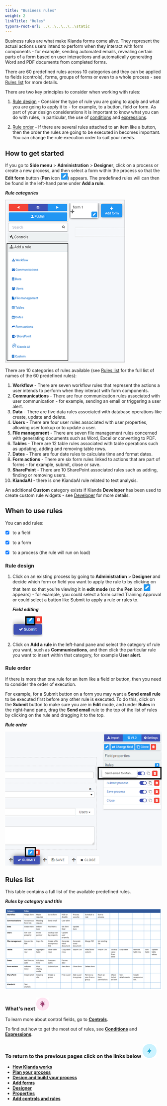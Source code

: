 ```yaml
---
title: "Business rules"
weight: 2
linkTitle: "Rules"
typora-root-url: ..\..\..\..\..\static
---
```


Business rules are what make Kianda forms come alive. They represent the actual actions users intend to perform when they interact with form components - for example, sending automated emails, revealing certain parts of a form based on user interactions and automatically generating Word and PDF documents from completed forms. 

There are 60 predefined rules across 10 categories and they can be applied to fields (controls), forms, groups of forms or even to a whole process - see [Rules list](#rules-list) for more details.

There are two key principles to consider when working with rules:

1. [Rule design](#rule-design) - Consider the type of rule you are going to apply and what you are going to apply it to - for example, to a button, field or form. As part of your design considerations it is important to know what you can do with rules, in particular, the use of [conditions](/docs/getting-started/create-first-process/plan-your-process/conditions/) and [expressions](/docs/getting-started/create-first-process/plan-your-process/expressions/). 

2. [Rule order](#rule-order) - If there are several rules attached to an item like a button, then the order the rules are going to be executed in becomes important. You can change the rule execution order to suit your needs.

   

## How to get started ##

If you go to **Side menu** > **Administration** > **Designer**, click on a process or create a new process, and then select a form within the process so that the **Edit form** button (**Pen** icon ![Pen button](/images/penicon.png)) appears. The predefined rules will can then be found in the left-hand pane under **Add a rule**.

***Rule categories***

![Rules list](/images/ruleslist80.png)

There are 10 categories of rules available (see [Rules list](#rules-list) for the full list of names of the 60 predefined rules):

1. **Workflow** - There are seven workflow rules that represent the actions a user intends to perform when they interact with form components. 
2. **Communications** - There are four communication rules associated with user communication - for example, sending an email or triggering a user alert. 
3. **Data** - There are five data rules associated with database operations like create, update and delete. 
4. **Users** - There are four user rules associated with user properties, allowing user lookup or to update a user. 
5. **File management** - There are seven file management rules concerned with generating documents such as Word, Excel or converting to PDF. 
6. **Tables** - There are 12 table rules associated with table operations such as updating, adding and removing table rows. 
7. **Dates** - There are four date rules to calculate time and format dates.
8. **Form actions** - There are six form rules linked to actions that are part of forms - for example, submit, close or save.
9. **SharePoint** - There are 10 SharePoint associated rules such as adding, finding or removing users. 
10. **KiandaAI** - there is one KiandaAI rule related to text analysis.

An additional **Custom** category exists if Kianda **Developer** has been used to create custom rule widgets - see [Developer](/docs/getting-started/welcome/low-code/) for more details.



## When to use rules

You can add rules:

- [x] to a field
- [x] to a form 
- [x] to a process (the rule will run on load)



### Rule design ###

1. Click on an existing process by going to **Administration** > **Designer** and decide which form or field you want to apply the rule to by clicking on that item so that you're viewing it in **edit mode** (so the **Pen** icon ![Pen button](/images/penicon.png) appears) - for example, you could select a form called Training Approval or could select a button like Submit to apply a rule or rules to.

   ***Field editing***

   ![Edit mode for forms and fields](/images/submitedit.png)

2. Click on **Add a rule** in the left-hand pane and select the category of rule you want, such as **Communications**, and then click the particular rule you want to insert within that category, for example **User alert**.

 



### Rule order ###

If there is more than one rule for an item like a field or button, then you need to consider the order of execution. 

For example, for a Submit button on a form you may want a **Send email rule** to be executed first before any other rule is executed. To do this, click on the **Submit** button to make sure you are in **Edit** mode, and under **Rules** in the right-hand pane, drag the **Send email** rule to the top of the list of rules by clicking on the rule and dragging it to the top.

***Rule order***

![Rule order](/images/ruleorder.png)



## Rules list ##

This table contains a full list of the available predefined rules.

***Rules by category and title***

![Rules list](/images/rulestablecal12.gif)



### What's next  ![Idea icon](/images/18.png) ###

To learn more about control fields, go to [**Controls**](../controls/). 

To find out how to get the most out of rules, see [**Conditions**](../conditions/) and [**Expressions**](../expressions/).



### **To return to the previous pages click on the links below**  ![Idea icon](/images/10.png) 

- [**How Kianda works**](/docs/getting-started/welcome/how-kianda-works/)
- [**Plan your process**](/docs/getting-started/create-first-process/plan-your-process/) 
- [**Design and build your process**](/docs/getting-started/create-first-process/design-and-build/) 
- [**Add forms**](/docs/getting-started/create-first-process/design-and-build/add-forms/)
- [**Designer**](/docs/getting-started/create-first-process/design-and-build/add-forms/designer/)
- [**Properties**](/docs/getting-started/create-first-process/design-and-build/add-controls-and-rules/properties/)
- **[Add controls and rules](/docs/getting-started/create-first-process/design-and-build/add-controls-and-rules/)**

  

  